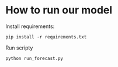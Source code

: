 # How to run our model

Install requirements:
```
pip install -r requirements.txt
```

Run scripty
```
python run_forecast.py
```